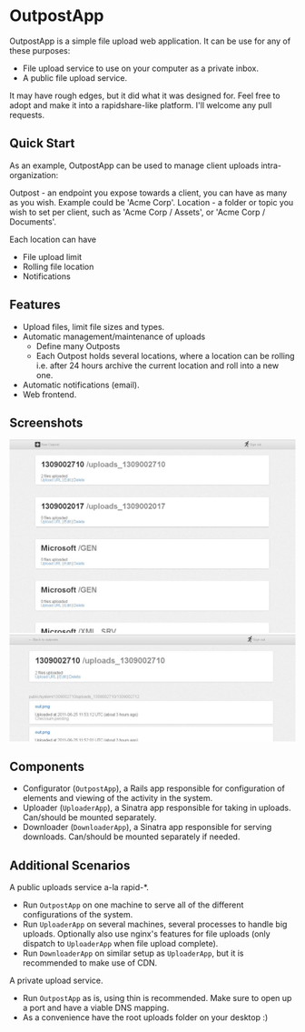 OutpostApp
==========

OutpostApp is a simple file upload web application. It can be use for any of these purposes:

* File upload service to use on your computer as a private inbox.
* A public file upload service.

It may have rough edges, but it did what it was designed for. Feel free to adopt and make it into a rapidshare-like platform. I'll welcome any pull requests.


Quick Start
-----------

As an example, OutpostApp can be used to manage client uploads intra-organization:

Outpost - an endpoint you expose towards a client, you can have as many as you wish. Example could be 'Acme Corp'.
Location - a folder or topic you wish to set per client, such as 'Acme Corp / Assets', or 'Acme Corp / Documents'.

Each location can have

* File upload limit
* Rolling file location 
* Notifications


Features
--------

* Upload files, limit file sizes and types.
* Automatic management/maintenance of uploads
  * Define many Outposts
  * Each Outpost holds several locations, where a location can be rolling i.e. after 24 hours
    archive the current location and roll into a new one.
* Automatic notifications (email).
* Web frontend.

Screenshots
-----------
![Outposts](https://github.com/jondot/outpostapp/raw/develop/doc/outpost1.jpg "Outposts")
![Files in Outpost](https://github.com/jondot/outpostapp/raw/develop/doc/outpost2.jpg "Files in Outpost")


Components
----------

* Configurator (`OutpostApp`), a Rails app responsible for configuration of elements and
  viewing of the activity in the system.
* Uploader (`UploaderApp`), a Sinatra app responsible for taking in uploads. Can/should be
  mounted separately.
* Downloader (`DownloaderApp`), a Sinatra app responsible for serving downloads. Can/should be
  mounted separately if needed.

Additional Scenarios
--------------------
A public uploads service a-la rapid-*.

* Run `OutpostApp` on one machine to serve all of the different configurations of the system.
* Run `UploaderApp` on several machines, several processes to handle big uploads. Optionally also
  use nginx's features for file uploads (only dispatch to `UploaderApp` when file upload complete).
* Run `DownloaderApp` on similar setup as `UploaderApp`, but it is recommended to make use of CDN.

A private upload service.

* Run `OutpostApp` as is, using thin is recommended. Make sure to open up a port and have a viable
  DNS mapping.
* As a convenience have the root uploads folder on your desktop :)

